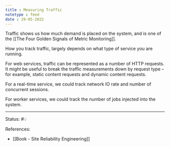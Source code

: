 ```yaml
---
title : Measuring Traffic
notetype : feed
date : 29-05-2022
---
```


Traffic shows us how much demand is placed on the system, and is one of the [[The Four Golden Signals of Metric Monitoring]].

How you track traffic, largely depends on what type of service you are running.

For web services, traffic can be represented as a number of HTTP requests. It might be useful to break the traffic measurements down by request type – for example, static content requests and dynamic content requests.

For a real-time service, we could track network IO rate and number of concurrent sessions.

For worker services, we could track the number of jobs injected into the system.

-----

Status: #💡 

References:
- [[Book - Site Reliability Engineering]]
